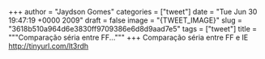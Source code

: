 
+++
author = "Jaydson Gomes"
categories = ["tweet"]
date = "Tue Jun 30 19:47:19 +0000 2009"
draft = false
image = "{TWEET_IMAGE}"
slug = "3618b510a964d6e3830ff9709386e6d8d9aad7e5"
tags = ["tweet"]
title = """Comparação séria entre FF..."""
+++
Comparação séria entre FF e IE http://tinyurl.com/lt3rdh
